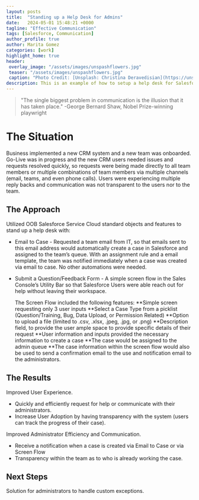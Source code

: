 ```yaml
---
layout: posts
title:  "Standing up a Help Desk for Admins"
date:   2024-05-01 15:48:21 +0000
tagline: "Effective Communication"
tags: [Salesforce, Communication]
author_profile: true
author: Marita Gomez
categories: [work]
highlight_home: true
header:
 overlay_image: "/assets/images/unspashflowers.jpg"
 teaser: "/assets/images/unspashflowers.jpg"
 caption: "Photo Credit: [Unsplash: Christina Deravedisian](https://unsplash.com/@christinadera)"
description: This is an example of how to setup a help desk for Salesforce Administrators
---
```

>"The single biggest problem in communication is the illusion that it has taken place."
-George Bernard Shaw,
Nobel Prize-winning playwright

# The Situation
Business implemented a new CRM system and a new team was onboarded. Go-Live was in progress and the new CRM users needed issues and requests resolved quickly, so requests were being made directly to all team members or multiple combinations of team members via multiple channels (email, teams, and even phone calls). Users were experiencing multiple reply backs and communication was not transparent to the users nor to the team.

## The Approach
Utilized OOB Salesforce Service Cloud standard objects and features to stand up a help desk with:

* Email to Case - Requested a team email from IT, so that emails sent to this email address would automatically create a case in Salesforce and assigned to the team’s queue. With an assignment rule and a email template, the team was notified immediately when a case was created via email to case. No other automations were needed.
* Submit a Question/Feedback Form - A simple screen flow in the Sales Console’s Utility Bar so that Salesforce Users were able reach out for help without leaving their workspace.

  The Screen Flow included the following features:
  **Simple screen requesting only 3 user inputs
  **Select a Case Type from a picklist (Question/Training, Bug, Data Upload, or Permission Related)
  **Option to upload a file (limited to .csv, .xlsx, .jpeg, .jpg, or .png)
  **Description field, to provide the user ample space to provide specific details of their request
  **User information and inputs provided the necessary information to create a case
  **The case would be assigned to the admin queue
  **The case information within the screen flow would also be used to send a confirmation email to the use and notification email to the administrators.

## The Results
Improved User Experience. 
* Quickly and efficiently request for help or communicate with their administrators.
* Increase User Adoption by having transparency with the system (users can track the progress of their case).

Improved Administrator Efficiency and Communication.
* Receive a notification when a case is created via Email to Case or via Screen Flow
* Transparency within the team as to who is already working the case.

## Next Steps
Solution for administrators to handle custom exceptions.